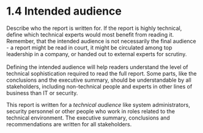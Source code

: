 # 1.4 Intended audience

<p class="helper"> Describe who the report is written for. If the report is highly technical, define which technical experts would most benefit from reading it. Remember, that the intended audience is not necessarily the final audience - a report might be read in court, it might be circulated among top leadership in a company, or handed out to external experts for scrutiny.<br>
<br>
Defining the intended audience will help readers understand the level of technical sophistication required to read the full report. Some parts, like the conclusions and the executive summary, should be understandable by all stakeholders, including non-technical people and experts in other lines of business than IT or security.</p>

This report is written for a *technical audience* like system administrators, security personnel or other people who work in roles related to the technical environment. The executive summary, conclusions and recommendations are written for all stakeholders.
